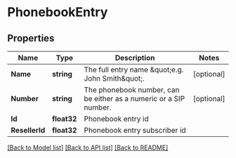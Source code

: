 # PhonebookEntry

## Properties

Name | Type | Description | Notes
------------ | ------------- | ------------- | -------------
**Name** | **string** | The full entry name \&quot;e.g. John Smith\&quot;. | [optional] 
**Number** | **string** | The phonebook number, can be either as a numeric or a SIP number. | [optional] 
**Id** | **float32** | Phonebook entry id | 
**ResellerId** | **float32** | Phonebook entry subscriber id | 

[[Back to Model list]](../README.md#documentation-for-models) [[Back to API list]](../README.md#documentation-for-api-endpoints) [[Back to README]](../README.md)


